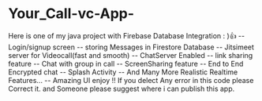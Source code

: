 # Your_Call-vc-App-
Here is one of my java project with Firebase Database Integration : )👍 -- Login/signup screen -- storing Messages in Firestore Database -- Jitsimeet server for Videocall(fast and smooth) -- ChatServer Enabled -- link sharing feature -- Chat with group in call  -- ScreenSharing feature -- End to End Encrypted chat -- Splash Activity --  And Many More Realistic Realtime Features... -- Amazing UI enjoy !!
If you delect Any error in this code please Correct it.
and Someone please suggest where i can publish this app.
